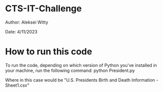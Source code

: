 # CTS-IT-Challenge

Author: Aleksei Witty

Date: 4/11/2023

# How to run this code

To run the code, depending on which version of Python you've installed in your machine, run the following command: python President.py <filename>

Where <filename> in this case would be "U.S. Presidents Birth and Death Information - Sheet1.csv"
